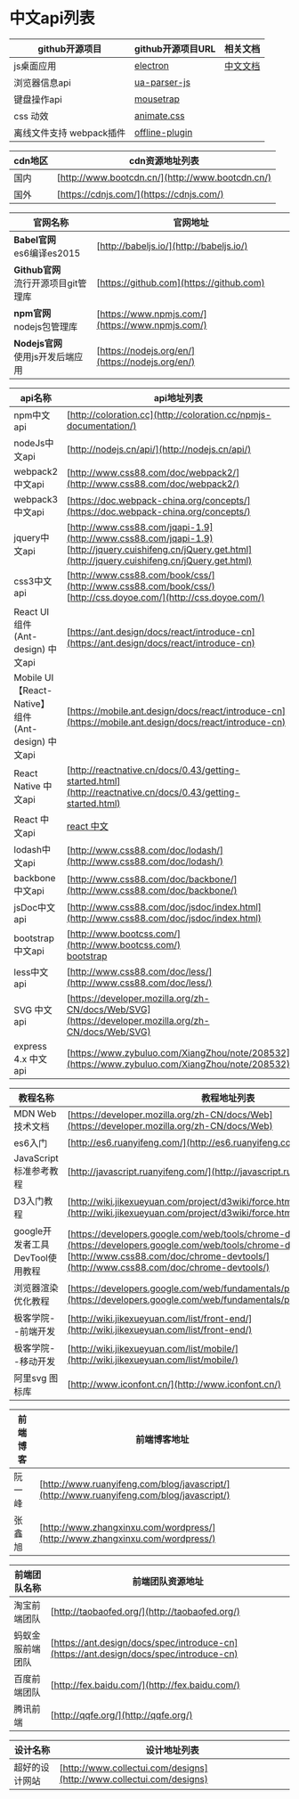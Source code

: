 # 中文api列表

github开源项目 | github开源项目URL | 相关文档
--- | --- | ---
js桌面应用 | [electron](https://github.com/2005ccy/electron) | [中文文档](https://github.com/electron/electron/tree/master/docs-translations/zh-CN)
浏览器信息api | [ua-parser-js](https://github.com/faisalman/ua-parser-js)
键盘操作api | [mousetrap](https://github.com/ccampbell/mousetrap)
css 动效 | [animate.css](https://github.com/daneden/animate.css)
离线文件支持 webpack插件 | [offline-plugin](https://github.com/NekR/offline-plugin)

cdn地区 | cdn资源地址列表
--- | ---
国内 | [http://www.bootcdn.cn/](http://www.bootcdn.cn/)
国外 | [https://cdnjs.com/](https://cdnjs.com/)

官网名称 | 官网地址
--- | ---
**Babel官网**<br/>es6编译es2015 | [http://babeljs.io/](http://babeljs.io/)
**Github官网**<br/>流行开源项目git管理库 | [https://github.com](https://github.com)
**npm官网**<br/>nodejs包管理库 | [https://www.npmjs.com/](https://www.npmjs.com/)
**Nodejs官网**<br/>使用js开发后端应用 | [https://nodejs.org/en/](https://nodejs.org/en/)

api名称 | api地址列表 | 官网(英文)地址
--- | --- | ---
npm中文api | [http://coloration.cc](http://coloration.cc/npmjs-documentation/) | [npm](https://docs.npmjs.com/)
nodeJs中文api | [http://nodejs.cn/api/](http://nodejs.cn/api/) | [nodejs](https://nodejs.org/en/)
webpack2中文api | [http://www.css88.com/doc/webpack2/](http://www.css88.com/doc/webpack2/) | [webpack](https://webpack.js.org/)
webpack3中文api | [https://doc.webpack-china.org/concepts/](https://doc.webpack-china.org/concepts/) | [webpack](https://webpack.js.org/)
jquery中文api | [http://www.css88.com/jqapi-1.9](http://www.css88.com/jqapi-1.9)<br/>[http://jquery.cuishifeng.cn/jQuery.get.html](http://jquery.cuishifeng.cn/jQuery.get.html) | [jquery](http://jquery.com/)
css3中文api | [http://www.css88.com/book/css/](http://www.css88.com/book/css/)<br/>[http://css.doyoe.com/](http://css.doyoe.com/) | [CSS](https://www.w3.org/Style/CSS/)
React UI组件<br/>(Ant-design) 中文api | [https://ant.design/docs/react/introduce-cn](https://ant.design/docs/react/introduce-cn) | [ant-design](https://ant.design/docs/react/introduce)
Mobile UI【React-Native】组件<br/>(Ant-design) 中文api | [https://mobile.ant.design/docs/react/introduce-cn](https://mobile.ant.design/docs/react/introduce-cn) | [ant-mobile](https://mobile.ant.design/docs/react/introduce)
React Native 中文api | [http://reactnative.cn/docs/0.43/getting-started.html](http://reactnative.cn/docs/0.43/getting-started.html) | [react-native](http://facebook.github.io/react-native/)
React 中文api | [react 中文](http://www.css88.com/react/docs/react-api.html) | [react](https://facebook.github.io/react/)
lodash中文api | [http://www.css88.com/doc/lodash/](http://www.css88.com/doc/lodash/) | [lodash](https://lodash.com/docs/4.17.4)
backbone中文api | [http://www.css88.com/doc/backbone/](http://www.css88.com/doc/backbone/) | [backbonejs](http://backbonejs.org/)
jsDoc中文api | [http://www.css88.com/doc/jsdoc/index.html](http://www.css88.com/doc/jsdoc/index.html) | [jsdoc](http://usejsdoc.org/)
bootstrap中文api | [http://www.bootcss.com/](http://www.bootcss.com/)<br/>[bootstrap](http://bootstrap.css88.com/) | [http://getbootstrap.com/](http://getbootstrap.com/)
less中文api | [http://www.css88.com/doc/less/](http://www.css88.com/doc/less/) | [less](http://lesscss.org/)
SVG 中文api | [https://developer.mozilla.org/zh-CN/docs/Web/SVG](https://developer.mozilla.org/zh-CN/docs/Web/SVG) | [SVG](https://developer.mozilla.org/en-US/docs/Web/SVG)
express 4.x 中文api | [https://www.zybuluo.com/XiangZhou/note/208532](https://www.zybuluo.com/XiangZhou/note/208532) | [express](http://www.expressjs.com.cn/4x/api.html)

教程名称 | 教程地址列表
--- | ---
MDN Web 技术文档 | [https://developer.mozilla.org/zh-CN/docs/Web](https://developer.mozilla.org/zh-CN/docs/Web)
es6入门 | [http://es6.ruanyifeng.com/](http://es6.ruanyifeng.com/)
JavaScript 标准参考教程 | [http://javascript.ruanyifeng.com/](http://javascript.ruanyifeng.com/
D3入门教程 | [http://wiki.jikexueyuan.com/project/d3wiki/force.html](http://wiki.jikexueyuan.com/project/d3wiki/force.html)
google开发者工具DevTool使用教程 | [https://developers.google.com/web/tools/chrome-devtools/](https://developers.google.com/web/tools/chrome-devtools/)<br/>[http://www.css88.com/doc/chrome-devtools/](http://www.css88.com/doc/chrome-devtools/)
浏览器渲染优化教程 | [https://developers.google.com/web/fundamentals/performance/rendering/](https://developers.google.com/web/fundamentals/performance/rendering/)
极客学院--前端开发 | [http://wiki.jikexueyuan.com/list/front-end/](http://wiki.jikexueyuan.com/list/front-end/)
极客学院--移动开发 | [http://wiki.jikexueyuan.com/list/mobile/](http://wiki.jikexueyuan.com/list/mobile/)
阿里svg 图标库 | [http://www.iconfont.cn/](http://www.iconfont.cn/)

前端博客 | 前端博客地址
--- | ---
阮一峰 | [http://www.ruanyifeng.com/blog/javascript/](http://www.ruanyifeng.com/blog/javascript/)
张鑫旭 | [http://www.zhangxinxu.com/wordpress/](http://www.zhangxinxu.com/wordpress/)

前端团队名称 | 前端团队资源地址
--- | ---
淘宝前端团队 | [http://taobaofed.org/](http://taobaofed.org/)
蚂蚁金服前端团队 | [https://ant.design/docs/spec/introduce-cn](https://ant.design/docs/spec/introduce-cn)
百度前端团队 | [http://fex.baidu.com/](http://fex.baidu.com/)
腾讯前端 | [http://qqfe.org/](http://qqfe.org/)

设计名称 | 设计地址列表
--- | ---
超好的设计网站 | [http://www.collectui.com/designs](http://www.collectui.com/designs)
